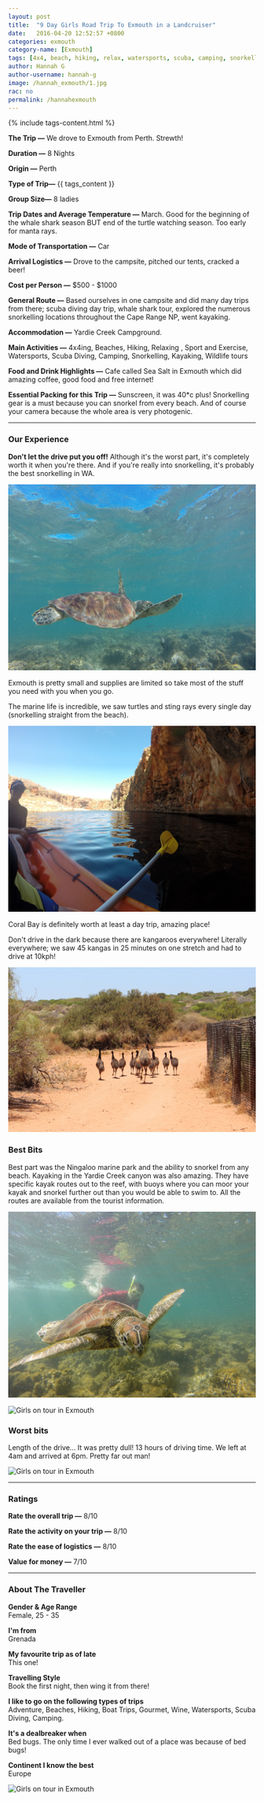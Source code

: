 ```yaml
---
layout: post
title:  "9 Day Girls Road Trip To Exmouth in a Landcruiser"
date:   2016-04-20 12:52:57 +0800
categories: exmouth
category-name: [Exmouth]
tags: [4x4, beach, hiking, relax, watersports, scuba, camping, snorkelling, kayak, wildlife]
author: Hannah G
author-username: hannah-g
image: /hannah_exmouth/1.jpg
rac: no
permalink: /hannahexmouth
---
```


{% include tags-content.html %}

**The Trip &mdash;** We drove to Exmouth from Perth. Strewth!

**Duration &mdash;** 8 Nights

**Origin &mdash;** Perth

**Type of Trip&mdash;** {{ tags_content }}

**Group Size&mdash;** 8 ladies

**Trip Dates and Average Temperature &mdash;** March. Good for the beginning of the whale shark season BUT end of the turtle watching season. Too early for manta rays.

**Mode of Transportation &mdash;** Car

**Arrival Logistics &mdash;** Drove to the campsite, pitched our tents, cracked a beer!

**Cost per Person &mdash;** $500 - $1000

**General Route &mdash;** Based ourselves in one campsite and did many day trips from there; scuba diving day trip, whale shark tour, explored the numerous snorkelling locations throughout the Cape Range NP, went kayaking.

**Accommodation &mdash;** Yardie Creek Campground.

**Main Activities &mdash;** 4x4ing, Beaches, Hiking, Relaxing , Sport and Exercise, Watersports, Scuba Diving, Camping, Snorkelling, Kayaking, Wildlife tours

**Food and Drink Highlights &mdash;** Cafe called Sea Salt in Exmouth which did amazing coffee, good food and free internet!

**Essential Packing for this Trip &mdash;** Sunscreen, it was 40*c plus! Snorkelling gear is a must because you can snorkel from every beach. And of course your camera because the whole area is very photogenic.

<hr />

### Our Experience

**Don't let the drive put you off!** Although it's the worst part, it's completely worth it when you're there. And if you're really into snorkelling, it's probably the best snorkelling in WA.

![Girls on tour in Exmouth](/img/hannah_exmouth/2.jpg "Girls on tour in Exmouth")

Exmouth is pretty small and supplies are limited so take most of the stuff you need with you when you go.

The marine life is incredible, we saw turtles and sting rays every single day (snorkelling straight from the beach).

![Girls on tour in Exmouth](/img/hannah_exmouth/3.jpg "Girls on tour in Exmouth")

Coral Bay is definitely worth at least a day trip, amazing place!

Don't drive in the dark because there are kangaroos everywhere! Literally everywhere; we saw 45 kangas in 25 minutes on one stretch and had to drive at 10kph!

![Girls on tour in Exmouth](/img/hannah_exmouth/4.jpg "Girls on tour in Exmouth")

### Best Bits

Best part was the Ningaloo marine park and the ability to snorkel from any beach. Kayaking in the Yardie Creek canyon was also amazing. They have specific kayak routes out to the reef, with buoys where you can moor your kayak and snorkel further out than you would be able to swim to. All the routes are available from the tourist information.

![Girls on tour in Exmouth](/img/hannah_exmouth/5.jpg "Girls on tour in Exmouth")

![Girls on tour in Exmouth](/img/hannah_exmouth/6.jpg "Girls on tour in Exmouth")

### Worst bits

Length of the drive... It was pretty dull! 13 hours of driving time. We left at 4am and arrived at 6pm. Pretty far out man!

![Girls on tour in Exmouth](/img/hannah_exmouth/8.jpg "Girls on tour in Exmouth")

<hr />

### Ratings

**Rate the overall trip &mdash;** 8/10

**Rate the activity on your trip &mdash;** 8/10

**Rate the ease of logistics &mdash;** 8/10

**Value for money &mdash;** 7/10  

<hr />

### About The Traveller

**Gender & Age Range<br />** Female, 25 - 35

**I'm from <br />** Grenada

**My favourite trip as of late <br />** This one!

**Travelling Style <br />** Book the first night, then wing it from there!

**I like to go on the following types of trips <br />** Adventure, Beaches, Hiking, Boat Trips, Gourmet, Wine, Watersports, Scuba Diving, Camping.

**It's a dealbreaker when <br />** Bed bugs. The only time I ever walked out of a place was because of bed bugs!

**Continent I know the best <br />** Europe

![Girls on tour in Exmouth](/img/hannah_exmouth/7.jpg "Girls on tour in Exmouth")
